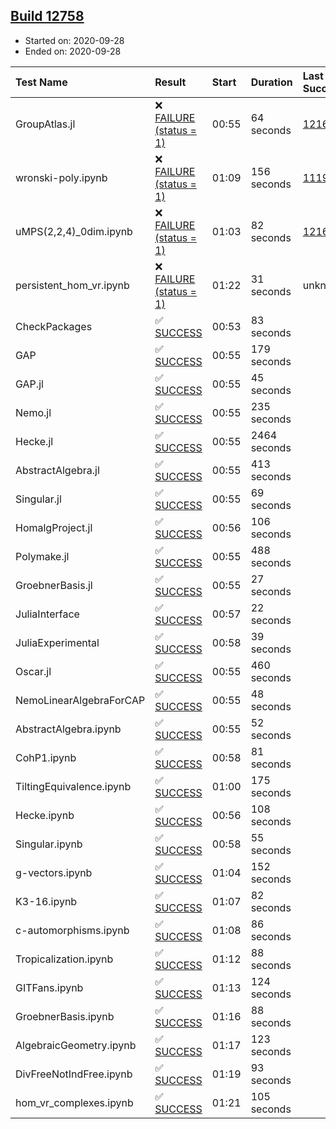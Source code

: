 ## [Build 12758](https://oscarci.mathematik.uni-kl.de/job/oscar/12758/)

* Started on: 2020-09-28
* Ended on: 2020-09-28

| Test Name    | Result | Start | Duration | Last Success | First Failure |
|:-------------|:-------|:------|:---------|:-------------|:--------------|
| GroupAtlas.jl | ❌ [FAILURE (status = 1)](https://oscarci.mathematik.uni-kl.de/job/oscar/12758/artifact/logs/build-12758/GroupAtlas.jl.log) | 00:55 | 64 seconds | [12167](https://oscarci.mathematik.uni-kl.de/job/oscar/12167/) | [12168](https://oscarci.mathematik.uni-kl.de/job/oscar/12168/) |
| wronski-poly.ipynb | ❌ [FAILURE (status = 1)](https://oscarci.mathematik.uni-kl.de/job/oscar/12758/artifact/logs/build-12758/wronski-poly.ipynb.log) | 01:09 | 156 seconds | [11192](https://oscarci.mathematik.uni-kl.de/job/oscar/11192/) | [11193](https://oscarci.mathematik.uni-kl.de/job/oscar/11193/) |
| uMPS(2,2,4)_0dim.ipynb | ❌ [FAILURE (status = 1)](https://oscarci.mathematik.uni-kl.de/job/oscar/12758/artifact/logs/build-12758/uMPS-2-2-4-_0dim.ipynb.log) | 01:03 | 82 seconds | [12167](https://oscarci.mathematik.uni-kl.de/job/oscar/12167/) | [12168](https://oscarci.mathematik.uni-kl.de/job/oscar/12168/) |
| persistent_hom_vr.ipynb | ❌ [FAILURE (status = 1)](https://oscarci.mathematik.uni-kl.de/job/oscar/12758/artifact/logs/build-12758/persistent_hom_vr.ipynb.log) | 01:22 | 31 seconds | unknown | unknown |
| CheckPackages | ✅ [SUCCESS](https://oscarci.mathematik.uni-kl.de/job/oscar/12758/artifact/logs/build-12758/CheckPackages.log) | 00:53 | 83 seconds |  |  |
| GAP | ✅ [SUCCESS](https://oscarci.mathematik.uni-kl.de/job/oscar/12758/artifact/logs/build-12758/GAP.log) | 00:55 | 179 seconds |  |  |
| GAP.jl | ✅ [SUCCESS](https://oscarci.mathematik.uni-kl.de/job/oscar/12758/artifact/logs/build-12758/GAP.jl.log) | 00:55 | 45 seconds |  |  |
| Nemo.jl | ✅ [SUCCESS](https://oscarci.mathematik.uni-kl.de/job/oscar/12758/artifact/logs/build-12758/Nemo.jl.log) | 00:55 | 235 seconds |  |  |
| Hecke.jl | ✅ [SUCCESS](https://oscarci.mathematik.uni-kl.de/job/oscar/12758/artifact/logs/build-12758/Hecke.jl.log) | 00:55 | 2464 seconds |  |  |
| AbstractAlgebra.jl | ✅ [SUCCESS](https://oscarci.mathematik.uni-kl.de/job/oscar/12758/artifact/logs/build-12758/AbstractAlgebra.jl.log) | 00:55 | 413 seconds |  |  |
| Singular.jl | ✅ [SUCCESS](https://oscarci.mathematik.uni-kl.de/job/oscar/12758/artifact/logs/build-12758/Singular.jl.log) | 00:55 | 69 seconds |  |  |
| HomalgProject.jl | ✅ [SUCCESS](https://oscarci.mathematik.uni-kl.de/job/oscar/12758/artifact/logs/build-12758/HomalgProject.jl.log) | 00:56 | 106 seconds |  |  |
| Polymake.jl | ✅ [SUCCESS](https://oscarci.mathematik.uni-kl.de/job/oscar/12758/artifact/logs/build-12758/Polymake.jl.log) | 00:55 | 488 seconds |  |  |
| GroebnerBasis.jl | ✅ [SUCCESS](https://oscarci.mathematik.uni-kl.de/job/oscar/12758/artifact/logs/build-12758/GroebnerBasis.jl.log) | 00:55 | 27 seconds |  |  |
| JuliaInterface | ✅ [SUCCESS](https://oscarci.mathematik.uni-kl.de/job/oscar/12758/artifact/logs/build-12758/JuliaInterface.log) | 00:57 | 22 seconds |  |  |
| JuliaExperimental | ✅ [SUCCESS](https://oscarci.mathematik.uni-kl.de/job/oscar/12758/artifact/logs/build-12758/JuliaExperimental.log) | 00:58 | 39 seconds |  |  |
| Oscar.jl | ✅ [SUCCESS](https://oscarci.mathematik.uni-kl.de/job/oscar/12758/artifact/logs/build-12758/Oscar.jl.log) | 00:55 | 460 seconds |  |  |
| NemoLinearAlgebraForCAP | ✅ [SUCCESS](https://oscarci.mathematik.uni-kl.de/job/oscar/12758/artifact/logs/build-12758/NemoLinearAlgebraForCAP.log) | 00:55 | 48 seconds |  |  |
| AbstractAlgebra.ipynb | ✅ [SUCCESS](https://oscarci.mathematik.uni-kl.de/job/oscar/12758/artifact/logs/build-12758/AbstractAlgebra.ipynb.log) | 00:55 | 52 seconds |  |  |
| CohP1.ipynb | ✅ [SUCCESS](https://oscarci.mathematik.uni-kl.de/job/oscar/12758/artifact/logs/build-12758/CohP1.ipynb.log) | 00:58 | 81 seconds |  |  |
| TiltingEquivalence.ipynb | ✅ [SUCCESS](https://oscarci.mathematik.uni-kl.de/job/oscar/12758/artifact/logs/build-12758/TiltingEquivalence.ipynb.log) | 01:00 | 175 seconds |  |  |
| Hecke.ipynb | ✅ [SUCCESS](https://oscarci.mathematik.uni-kl.de/job/oscar/12758/artifact/logs/build-12758/Hecke.ipynb.log) | 00:56 | 108 seconds |  |  |
| Singular.ipynb | ✅ [SUCCESS](https://oscarci.mathematik.uni-kl.de/job/oscar/12758/artifact/logs/build-12758/Singular.ipynb.log) | 00:58 | 55 seconds |  |  |
| g-vectors.ipynb | ✅ [SUCCESS](https://oscarci.mathematik.uni-kl.de/job/oscar/12758/artifact/logs/build-12758/g-vectors.ipynb.log) | 01:04 | 152 seconds |  |  |
| K3-16.ipynb | ✅ [SUCCESS](https://oscarci.mathematik.uni-kl.de/job/oscar/12758/artifact/logs/build-12758/K3-16.ipynb.log) | 01:07 | 82 seconds |  |  |
| c-automorphisms.ipynb | ✅ [SUCCESS](https://oscarci.mathematik.uni-kl.de/job/oscar/12758/artifact/logs/build-12758/c-automorphisms.ipynb.log) | 01:08 | 86 seconds |  |  |
| Tropicalization.ipynb | ✅ [SUCCESS](https://oscarci.mathematik.uni-kl.de/job/oscar/12758/artifact/logs/build-12758/Tropicalization.ipynb.log) | 01:12 | 88 seconds |  |  |
| GITFans.ipynb | ✅ [SUCCESS](https://oscarci.mathematik.uni-kl.de/job/oscar/12758/artifact/logs/build-12758/GITFans.ipynb.log) | 01:13 | 124 seconds |  |  |
| GroebnerBasis.ipynb | ✅ [SUCCESS](https://oscarci.mathematik.uni-kl.de/job/oscar/12758/artifact/logs/build-12758/GroebnerBasis.ipynb.log) | 01:16 | 88 seconds |  |  |
| AlgebraicGeometry.ipynb | ✅ [SUCCESS](https://oscarci.mathematik.uni-kl.de/job/oscar/12758/artifact/logs/build-12758/AlgebraicGeometry.ipynb.log) | 01:17 | 123 seconds |  |  |
| DivFreeNotIndFree.ipynb | ✅ [SUCCESS](https://oscarci.mathematik.uni-kl.de/job/oscar/12758/artifact/logs/build-12758/DivFreeNotIndFree.ipynb.log) | 01:19 | 93 seconds |  |  |
| hom_vr_complexes.ipynb | ✅ [SUCCESS](https://oscarci.mathematik.uni-kl.de/job/oscar/12758/artifact/logs/build-12758/hom_vr_complexes.ipynb.log) | 01:21 | 105 seconds |  |  |
